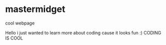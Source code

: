 # mastermidget
cool webpage


Hello i just wanted to learn more about coding cause it looks fun :)
CODING IS COOL

